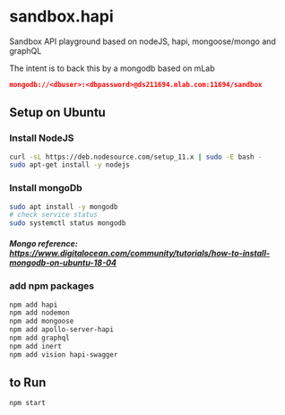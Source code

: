 # sandbox.hapi
Sandbox API playground based on nodeJS, hapi, mongoose/mongo and graphQL

The intent is to back this by a mongodb based on mLab

``` json
mongodb://<dbuser>:<dbpassword>@ds211694.mlab.com:11694/sandbox
```
## Setup on Ubuntu

### Install NodeJS
```bash
curl -sL https://deb.nodesource.com/setup_11.x | sudo -E bash -
sudo apt-get install -y nodejs
```
### Install mongoDb
```bash
sudo apt install -y mongodb
# check service status
sudo systemctl status mongodb
```

##### Mongo reference: https://www.digitalocean.com/community/tutorials/how-to-install-mongodb-on-ubuntu-18-04

### add npm packages
```bash
npm add hapi 
npm add nodemon
npm add mongoose
npm add apollo-server-hapi
npm add graphql
npm add inert
npm add vision hapi-swagger 
```

## to Run

```bash
npm start
```
